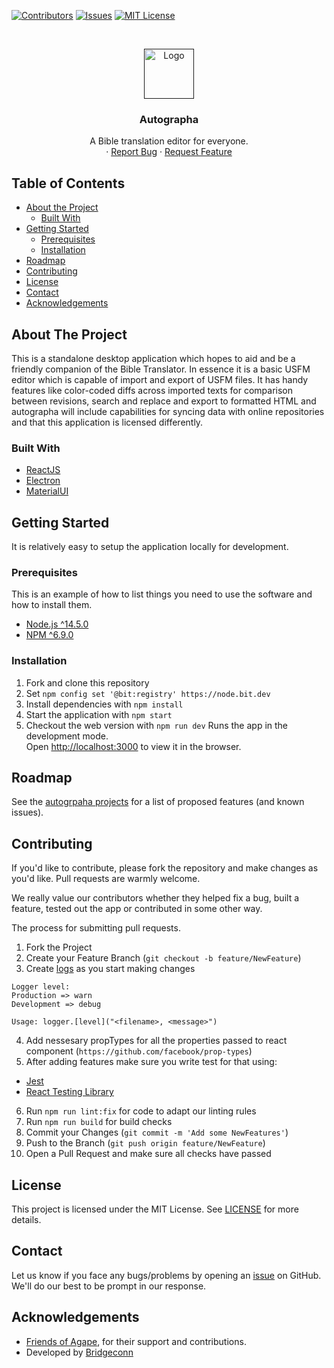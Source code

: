 <!-- PROJECT SHIELDS -->

[![Contributors][contributors-shield]][contributors-url]
[![Issues][issues-shield]][issues-url]
[![MIT License][license-shield]][license-url]

<!-- PROJECT LOGO -->
<br />
<p align="center">
  <a href="">
    <img src="https://github.com/friendsofagape/autographa/blob/main/resources/agicon.png" alt="Logo" width="80" height="80">
  </a>

  <h3 align="center">Autographa</h3>

  <p align="center">
    A Bible translation editor for everyone.
    <br />
    ·
    <a href="https://github.com/friendsofagape/autographa/issues">Report Bug</a>
    ·
    <a href="https://github.com/friendsofagape/autographa/issues">Request Feature</a>
  </p>
</p>

<!-- TABLE OF CONTENTS -->

## Table of Contents

-   [About the Project](#about-the-project)
    -   [Built With](#built-with)
-   [Getting Started](#getting-started)
    -   [Prerequisites](#prerequisites)
    -   [Installation](#installation)
-   [Roadmap](#roadmap)
-   [Contributing](#contributing)
-   [License](#license)
-   [Contact](#contact)
-   [Acknowledgements](#acknowledgements)

<!-- ABOUT THE PROJECT -->

## About The Project

This is a standalone desktop application which hopes to aid and be a friendly companion of the Bible Translator. In essence it is a basic USFM editor which is capable of import and export of USFM files. It has handy features like color-coded diffs across imported texts for comparison between revisions, search and replace and export to formatted HTML and autographa will include capabilities for syncing data with online repositories and that this application is licensed differently.

### Built With

-   [ReactJS](https://reactjs.org/)
-   [Electron](https://www.electronjs.org/)
-   [MaterialUI](https://material-ui.com/)

<!-- GETTING STARTED -->

## Getting Started

It is relatively easy to setup the application locally for development.

### Prerequisites

This is an example of how to list things you need to use the software and how to install them.

-   [Node.js ^14.5.0](https://nodejs.org/en/)
-   [NPM ^6.9.0](https://www.npmjs.com/get-npm)

### Installation

1. Fork and clone this repository
2. Set `npm config set '@bit:registry' https://node.bit.dev`
3. Install dependencies with `npm install`
4. Start the application with `npm start`
5. Checkout the web version with `npm run dev`
   Runs the app in the development mode.<br>
   Open [http://localhost:3000](http://localhost:3000) to view it in the browser.

<!-- ROADMAP -->

## Roadmap

See the [autogrpaha projects](https://github.com/friendsofagape/autographa/projects/1) for a list of proposed features (and known issues).

<!-- CONTRIBUTING -->

## Contributing

If you'd like to contribute, please fork the repository and make changes as you'd like. Pull requests are warmly welcome.

We really value our contributors whether they helped fix a bug, built a feature, tested out the app or contributed in some other way.

The process for submitting pull requests.

1. Fork the Project
2. Create your Feature Branch (`git checkout -b feature/NewFeature`)
3. Create [logs](https://github.com/winstonjs/winston#readme) as you start making changes

```
Logger level:
Production => warn
Development => debug
```

```
Usage: logger.[level]("<filename>, <message>")
```

4. Add nessesary propTypes for all the properties passed to react component (`https://github.com/facebook/prop-types`)
5. After adding features make sure you write test for that using:

-   [Jest](https://testing-library.com/docs/react-testing-library/intro)
-   [React Testing Library](https://jestjs.io/docs/en/getting-started)

6. Run `npm run lint:fix` for code to adapt our linting rules
7. Run `npm run build` for build checks
8. Commit your Changes (`git commit -m 'Add some NewFeatures'`)
9. Push to the Branch (`git push origin feature/NewFeature`)
10. Open a Pull Request and make sure all checks have passed

<!-- LICENSE -->

## License

This project is licensed under the MIT License. See [LICENSE](https://github.com/friendsofagape/autographa/blob/main/LICENSE) for more details.

<!-- CONTACT -->

## Contact

Let us know if you face any bugs/problems by opening an [issue](https://github.com/friendsofagape/autographa/issues) on GitHub. We'll do our best to be prompt in our response.

<!-- ACKNOWLEDGEMENTS -->

## Acknowledgements

- [Friends of Agape](http://friendsofagape.org/), for their support and contributions.
- Developed by [Bridgeconn](https://bridgeconn.com/)

<!-- MARKDOWN LINKS & IMAGES -->
<!-- https://www.markdownguide.org/basic-syntax/#reference-style-links -->

[contributors-shield]: https://img.shields.io/github/contributors/friendsofagape/autographa.svg?style=flat-square
[contributors-url]: https://github.com/friendsofagape/autographa/graphs/contributors
[issues-shield]: https://img.shields.io/github/issues/friendsofagape/autographa.svg?style=flat-square
[issues-url]: https://github.com/friendsofagape/autographa/issues
[license-shield]: https://img.shields.io/github/license/friendsofagape/autographa.svg?style=flat-square
[license-url]: https://github.com/friendsofagape/autographa/blob/main/LICENSE
